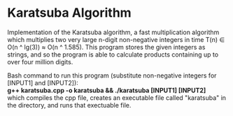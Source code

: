 # Karatsuba Algorithm
Implementation of the Karatsuba algorithm, a fast multiplication algorithm which multiplies two very large n-digit non-negative integers in time T(n) ∈ O(n ^ lg(3)) ≈ O(n ^ 1.585). This program stores the given integers as strings, and so the program is able to calculate products containing up to over four million digits.

Bash command to run this program (substitute non-negative integers for [INPUT1] and [INPUT2]):<br/>
**g++ karatsuba.cpp -o karatsuba && ./karatsuba [INPUT1] [INPUT2]**<br/>
which compiles the cpp file, creates an executable file called "karatsuba" in the directory, and runs that exectuable file.
